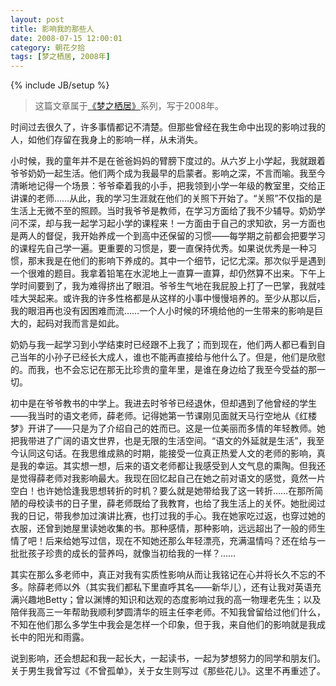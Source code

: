 ```yaml
---
layout: post
title: 影响我的那些人
date: 2008-07-15 12:00:01
category: 朝花夕拾
tags: [梦之栖居, 2008年]
---
```

{% include JB/setup %}

> 这篇文章属于[《梦之栖居》](/posts/where-the-dreams-reside/)系列，写于2008年。

<!--more-->

时间过去很久了，许多事情都记不清楚。但那些曾经在我生命中出现的影响过我的人，如他们存留在我身上的影响一样，从未消失。

小时候，我的童年并不是在爸爸妈妈的臂膀下度过的。从六岁上小学起，我就跟着爷爷奶奶一起生活。他们两个成为我最早的启蒙者。影响之深，不言而喻。我至今清晰地记得一个场景：爷爷牵着我的小手，把我领到小学一年级的教室里，交给正讲课的老师……从此，我的学习生涯就在他们的关照下开始了。“关照”不仅指的是生活上无微不至的照顾。当时我爷爷是教师，在学习方面给了我不少辅导。奶奶学问不深，却与我一起学习起小学的课程来！一方面由于自己的求知欲，另一方面也是两人的督促，我开始养成一个到高中还保留的习惯——每学期之前都会把要学习的课程先自己学一遍。更重要的习惯是，要一直保持优秀。如果说优秀是一种习惯，那末我是在他们的影响下养成的。其中一个细节，记忆尤深。那次似乎是遇到一个很难的题目。我拿着铅笔在水泥地上一直算一直算，却仍然算不出来。下午上学时间要到了，我为难得挤出了眼泪。爷爷生气地在我屁股上打了一巴掌，我就哇哇大哭起来。或许我的许多性格都是从这样的小事中慢慢培养的。至少从那以后，我的眼泪再也没有因困难而流……一个人小时候的环境给他的一生带来的影响是巨大的，起码对我而言是如此。

奶奶与我一起学习到小学结束时已经跟不上我了；而到现在，他们两人都已看到自己当年的小孙子已经长大成人，谁也不能再直接给与他什么了。但是，他们是欣慰的。而我，也不会忘记在那无比珍贵的童年里，是谁在身边给了我至今受益的那一切。

初中是在爷爷教书的中学上。我进去时爷爷已经退休，但却遇到了他曾经的学生——我当时的语文老师，薛老师。记得她第一节课刚见面就天马行空地从《红楼梦》开讲了——只是为了介绍自己的姓而已。这是一位美丽而多情的年轻教师。她把我带进了广阔的语文世界，也是无限的生活空间。“语文的外延就是生活”，我至今认同这句话。在我思维成熟的时期，能接受一位真正热爱人文的老师的影响，真是我的幸运。其实想一想，后来的语文老师都让我感受到人文气息的熏陶。但我还是觉得薛老师对我影响最大。我现在回忆起自己在她之前对语文的感觉，竟然一片空白！也许她恰逢我思想转折的时机？要么就是她带给我了这一转折……在那所简陋的母校读书的日子里，薛老师既给了我教育，也给了我生活上的关怀。她批阅过我的日记，带我参加过演讲比赛，也打过我的手心。我在她家吃过返，也穿过她的衣服，还曾到她屋里读她收集的书。那种感情，那种影响，远远超出了一般的师生情了吧！后来给她写过信，现在不知她还那么年轻漂亮，充满温情吗？还在给与一批批孩子珍贵的成长的营养吗，就像当初给我的一样？……

其实在那么多老师中，真正对我有实质性影响从而让我铭记在心并将长久不忘的不多。除薛老师以外（其实我们都私下里直呼其名——新华儿），还有让我对英语充满兴趣地Betty；曾以渊博的知识和达观的态度影响过我的高一物理老先生；以及陪伴我高三一年帮助我顺利梦圆清华的班主任李老师。不知我曾留给过他们什么，不知在他们那么多学生中我会是怎样一个印象，但于我，来自他们的影响就是我成长中的阳光和雨露。

说到影响，还会想起和我一起长大，一起读书，一起为梦想努力的同学和朋友们。关于男生我曾写过《不曾孤单》，关于女生则写过《那些花儿》。这里不再重述了。